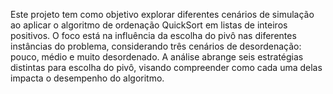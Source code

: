 Este projeto tem como objetivo explorar diferentes cenários de simulação ao aplicar o algoritmo de ordenação QuickSort em listas de inteiros positivos. O foco está na influência da escolha do pivô nas diferentes instâncias do problema, considerando três cenários de desordenação: pouco, médio e muito desordenado. A análise abrange seis estratégias distintas para escolha do pivô, visando compreender como cada uma delas impacta o desempenho do algoritmo.
